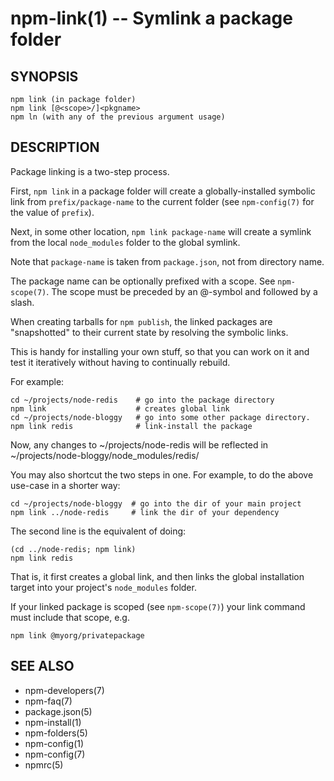 npm-link(1) -- Symlink a package folder
=======================================
































<extoc></extoc>

## SYNOPSIS

    npm link (in package folder)
    npm link [@<scope>/]<pkgname>
    npm ln (with any of the previous argument usage)

## DESCRIPTION

Package linking is a two-step process.

First, `npm link` in a package folder will create a globally-installed
symbolic link from `prefix/package-name` to the current folder (see
`npm-config(7)` for the value of `prefix`).

Next, in some other location, `npm link package-name` will create a
symlink from the local `node_modules` folder to the global symlink.

Note that `package-name` is taken from `package.json`,
not from directory name.

The package name can be optionally prefixed with a scope. See `npm-scope(7)`.
The scope must be preceded by an @-symbol and followed by a slash.

When creating tarballs for `npm publish`, the linked packages are
"snapshotted" to their current state by resolving the symbolic links.

This is handy for installing your own stuff, so that you can work on it and
test it iteratively without having to continually rebuild.

For example:

    cd ~/projects/node-redis    # go into the package directory
    npm link                    # creates global link
    cd ~/projects/node-bloggy   # go into some other package directory.
    npm link redis              # link-install the package

Now, any changes to ~/projects/node-redis will be reflected in
~/projects/node-bloggy/node_modules/redis/

You may also shortcut the two steps in one.  For example, to do the
above use-case in a shorter way:

    cd ~/projects/node-bloggy  # go into the dir of your main project
    npm link ../node-redis     # link the dir of your dependency

The second line is the equivalent of doing:

    (cd ../node-redis; npm link)
    npm link redis

That is, it first creates a global link, and then links the global
installation target into your project's `node_modules` folder.

If your linked package is scoped (see `npm-scope(7)`) your link command must
include that scope, e.g.

    npm link @myorg/privatepackage

## SEE ALSO

* npm-developers(7)
* npm-faq(7)
* package.json(5)
* npm-install(1)
* npm-folders(5)
* npm-config(1)
* npm-config(7)
* npmrc(5)
